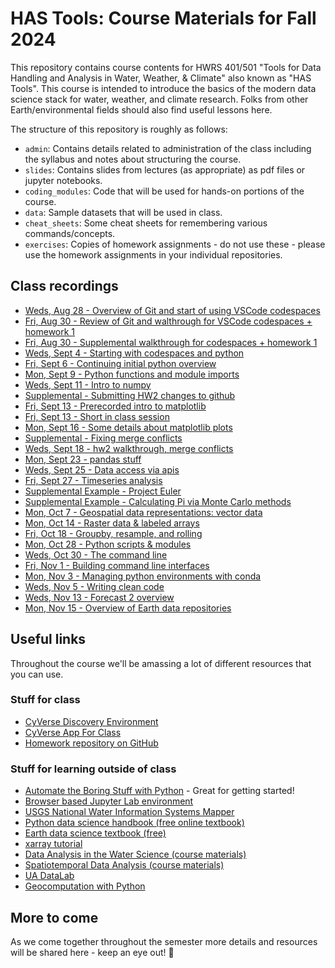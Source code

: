 # HAS Tools: Course Materials for Fall 2024


This repository contains course contents for HWRS 401/501 "Tools for Data Handling and Analysis in Water, Weather, & Climate" also known as "HAS Tools".  This course is intended to introduce the basics of the modern data science stack for water, weather, and climate research. Folks from other Earth/environmental fields should also find useful lessons here.

The structure of this repository is roughly as follows:

 - `admin`: Contains details related to administration of the class including the syllabus and notes about structuring the course.
 - `slides`: Contains slides from lectures (as appropriate) as pdf files or jupyter notebooks.
 - `coding_modules`: Code that will be used for hands-on portions of the course.
 - `data`: Sample datasets that will be used in class.
 - `cheat_sheets`: Some cheat sheets for remembering various commands/concepts.
 - `exercises`: Copies of homework assignments - do not use these - please use the homework assignments in your individual repositories.

## Class recordings
- [Weds, Aug 28 - Overview of Git and start of using VSCode codespaces](https://arizona.zoom.us/rec/play/rh7s9YwJ_nQBx9h8eeKPk8Sf5YbtD0PxZ-mdII0ViZIPH5GrSC-hLzz4KCJk0F0I_GU64UKkABV9QFAI.IK3o-fIPLu211Yat?canPlayFromShare=true&from=share_recording_detail&continueMode=true&componentName=rec-play&originRequestUrl=https%3A%2F%2Farizona.zoom.us%2Frec%2Fshare%2FN3-0Xnx69QM6o7ZoXBLybzzD1CGJqLoD5MdN7ZnzdQOMmGsbWoiT9m52NBQomOEF.ijDXhP0cFcLgfWVf)
- [Fri, Aug 30 - Review of Git and walthrough for VSCode codespaces + homework 1](https://arizona.zoom.us/rec/play/ilyDSlVHzPnUnhcs5-eX9AXUNoyt1Hi-r4Xw0AmONt_cwGUrMqRCSXzpJvek-JcBUqwZLRz7g0tSxFVW.WGd23F9GsomuaYA-?canPlayFromShare=true&from=my_recording&continueMode=true&componentName=rec-play&originRequestUrl=https%3A%2F%2Farizona.zoom.us%2Frec%2Fshare%2F_PplFSsqvwIV0LXYbHsmhGYDg-cdjZsOdlv2mdTQh4tYBULICjdyDgeKeskGB1a-.3p-IxjSMbniLRknk)
- [Fri, Aug 30 - Supplemental walkthrough for codespaces + homework 1](https://arizona.box.com/s/5vw1zkbcevo9zbd7ixyypzpastctaqgp)
- [Weds, Sept 4 - Starting with codespaces and python](https://arizona.zoom.us/rec/play/2Nfw-zTWgP9TUd1MJfsmDzOX7gYBYZaDBveLmAHB11yRhI8Ks_PzcgYnWix9_uXrn3it7xJIPTiJgBsi.VCFZOo7qcopL6wo8?autoplay=true&startTime=1725469514000)
- [Fri, Sept 6 - Continuing initial python overview](https://arizona.zoom.us/rec/play/-jJK5i-cuYqMVdKXU8lHTUOlUF9LuLdU7U9xQc30q_Ay8yZY8ES7MqVzqe54-FUvad5fXK90xq1FwT-s.Je2GRfIxopzo5n03?autoplay=true&startTime=1725642162000)
- [Mon, Sept 9 - Python functions and module imports](https://arizona.zoom.us/rec/play/dEyegWB-ICH_BjWraj0ujvM9hzqPKKr2He6lTM1a6cW6hMYcCE626WH7U2JwbZUsQ_5xi4EYMk8OeHCE.IGui6LmYX4gF7Y61?canPlayFromShare=true&from=share_recording_detail&continueMode=true&componentName=rec-play&originRequestUrl=https%3A%2F%2Farizona.zoom.us%2Frec%2Fshare%2FH0wsDed7VqY935RE3YYVZ-AuEub37fU4MzbGTSY6faJecBvV1ee8sdZ-vw_nh3GQ.mZHbV-MvVq6Yiaro)
- [Weds, Sept 11 - Intro to numpy](https://arizona.zoom.us/rec/share/SSjxhOaw72J48Qzw51yEci1kg9xlapUoz_KReFOFeKxMfoaYarJWtubaHeFwc8VX.tWi04Bl1JDTqwuUX?startTime=1726074191000)
- [Supplemental - Submitting HW2 changes to github](https://arizona.zoom.us/rec/share/ZgYi2_5p3toS5hHESsRfkOOvooZGsYIpX9Y2_Q7ukEdTTgF2yUok3nTqR_B8rMNx.pSUkBGsDKP_0keCo?startTime=1726083144000)
- [Fri, Sept 13 - Prerecorded intro to matplotlib](https://arizona.zoom.us/rec/share/AT87Wfw933PTLt1dk2CBVOrNG65r2a3UYIYojZgFHupgK7InR4p1uNC0ju9PbZ9o.GAxBFetFdsSwIg2m?startTime=1726242791000)
- [Fri, Sept 13 - Short in class session](https://arizona.zoom.us/rec/share/7QSVVzjvJbE4D8bopU4PTGz467zMlRi9ieweGLLPls4UPQHhN14XTgPEfOygkfLa.yChWnCM0lsG3u8Fu?startTime=1726246908000)
- [Mon, Sept 16 - Some details about matplotlib plots](https://arizona.zoom.us/rec/share/lGssTL5KPGVKUn1Z-ua2_lA2b8TTa63V7yG9phulsRjxnsOJWrMibgcwGKVKGbzj.aVYcG6gBqKFvvavZ)
- [Supplemental - Fixing merge conflicts](https://arizona.zoom.us/rec/share/kJDrcx9Hseb4slGSxIXGR6FMJLvAeOi2iCr_dZFGjqoV9I4ZUWbfp1sWKGZZiAFA.HqBFZenhuIfWwCsw)
- [Weds, Sept 18 - hw2 walkthrough, merge conflicts](https://arizona.zoom.us/rec/share/v_C8aNSNx6_kjz20BSlcJ7A_Wz086rlhvAi1VWmaCICjfEhBOstoMW9tGTiyJT8g.7YrwEqDIDfIThxaG)
- [Mon, Sept 23 - pandas stuff](https://arizona.zoom.us/rec/share/cJUCct1aiIgaW9p48S0Bg_p9C4rtmfYbdVrS8I0VBSZDVmsqX37XGwdpeNo_1w4Y.QSLm_kuxfsBQrlw1)
- [Weds, Sept 25 - Data access via apis](https://arizona.zoom.us/rec/play/n30nZZt1KWKUOgDLj1SECGQ7iNz6ijryY0HAFbrrPIV-2Lw0vAvPRtdR1Gx1qLpxt7xVL90YaA_Lggar.T8dtrI-TL442augP?autoplay=true&startTime=1727284290000)
- [Fri, Sept 27 - Timeseries analysis](https://arizona.zoom.us/rec/share/qIi9p37NM1WXrOI6njr5JaSsQchPcKZwldoHqN2HwJwuYbRmRhF1FpvtAreb0Ln4.oXKt9xeZxqcYdbKS)
- [Supplemental Example - Project Euler](https://arizona.zoom.us/rec/play/-FTqRTk1GMPLAID17cVD4R9eV6JJlLurVpYuJ5hgAP7NJ2A7so43nLMeo8bYa3w3P6y2xRtIshMsQm2z.rU3c_sfuUdD5Cxv7?canPlayFromShare=true&from=share_recording_detail&continueMode=true&componentName=rec-play&originRequestUrl=https%3A%2F%2Farizona.zoom.us%2Frec%2Fshare%2FBYxOFAke6qfjlOi3o0vv8A4kdXKIgod82-7b3tMroDZKxHBzPzEQDBA81W2uKswb.x1YBmf73ArS2lrKI)
- [Supplemental Example - Calculating Pi via Monte Carlo methods](https://arizona.box.com/s/73k40gl6pwz6vim887slrm5nmke2vlvh)
- [Mon, Oct 7 - Geospatial data representations: vector data](https://arizona.zoom.us/rec/share/fzN7cHiQU7FkGBcbiAkXw0BXuioYGxmCh0-HPluATO7nbm1uytkV4bxdFsnbJmGe.El8jbclQpOU8tdgp)
- [Mon, Oct 14 - Raster data & labeled arrays](https://arizona.zoom.us/rec/play/MdvXy5vaQ-4MPuAn8VNRwDzIwzXrLZsx62kp1kGBkzKxiG8GI2SJhPAyy3wpomrvS6pPogJbTOCzZy1n.4iTfdosXKJk8Xq2Y?canPlayFromShare=true&from=share_recording_detail&continueMode=true&componentName=rec-play&originRequestUrl=https%3A%2F%2Farizona.zoom.us%2Frec%2Fshare%2FfIEkIp79rYD5ic03Xr5ssmhBFIZefeAwOGmo1dHAUpczOlHDkceVrilQEF9TDKPF.IG_MEfjdVmAaI27E)
- [Fri, Oct 18 - Groupby, resample, and rolling](https://arizona.zoom.us/rec/play/jTdRvW0MMNSOSNh1BSMGilSQP0d5jAoCJXTZmvoRAvcICpX9AeKSDsUYFoBiSyOkNM2xeC1rKZhOiBs0.qRAtiSxDVcmx5heo?canPlayFromShare=true&from=share_recording_detail&continueMode=true&componentName=rec-play&originRequestUrl=https%3A%2F%2Farizona.zoom.us%2Frec%2Fshare%2FS392SqlRkbp7EGyVf3aGqsF30TQHXwYtzUNY8ncr__E8W77OSWog78MydLn_zVF_.eYDAuAECHrlvcDQ_)
- [Mon, Oct 28 - Python scripts & modules](https://arizona.zoom.us/rec/play/X0PbzeO7YWSzoWbg4_jyCq8eEC6m89VR5l1h-Af-wsDjpqPfaqKi3STRIuQHEEI8hxQFZSm_rXh6NAB5.CXW_7csSnfDgjaVD?canPlayFromShare=true&from=share_recording_detail&continueMode=true&componentName=rec-play&originRequestUrl=https%3A%2F%2Farizona.zoom.us%2Frec%2Fshare%2FbisuhyPFhY9YjIUMwjs6qpe1wheUJdhzPnrmXmvxqXUQnLYewLJzZUSy7KV5aNJ3.YrNf2msW_OFA1X2N)
- [Weds, Oct 30 - The command line](https://arizona.zoom.us/rec/play/X0PbzeO7YWSzoWbg4_jyCq8eEC6m89VR5l1h-Af-wsDjpqPfaqKi3STRIuQHEEI8hxQFZSm_rXh6NAB5.CXW_7csSnfDgjaVD?canPlayFromShare=true&from=share_recording_detail&continueMode=true&componentName=rec-play&originRequestUrl=https%3A%2F%2Farizona.zoom.us%2Frec%2Fshare%2FbisuhyPFhY9YjIUMwjs6qpe1wheUJdhzPnrmXmvxqXUQnLYewLJzZUSy7KV5aNJ3.YrNf2msW_OFA1X2N)
- [Fri, Nov 1 - Building command line interfaces](https://arizona.zoom.us/rec/share/078xV3rnc8KOdF91LxHc39YlzGSy3ufAYtl1FGpXG7FlD2t-99rESi22TYTDEvqQ.14jN_rIHBTXL5TE-)
- [Mon, Nov 3 - Managing python environments with conda](https://arizona.zoom.us/rec/share/YiYUO4WbW1sO81G1uIi1wNgHRMnBvQTI68M7RtNBCICrF1ZQ1KOoZYxm6N8sYd6Q.dBlqeHqswxTUUWbP)
- [Weds, Nov 5 - Writing clean code](https://arizona.zoom.us/rec/share/PX4QVSDymWRVpGHn3tQHu_Sdwb9pBSEJTfJQMg4xsVA_7rQE6LsVO5_NJX69DGKE.M6mcebzRsXiRNRHo)
- [Weds, Nov 13 - Forecast 2 overview](https://arizona.zoom.us/rec/share/160pSARWFRZwpzClfAytTw5H9z8JQmilt8aqyB3PfHui2irLoVxYbU0DgeKEbOW1.PmriWxP1U1YomoBJ)
- [Mon, Nov 15 - Overview of Earth data repositories](https://arizona.zoom.us/rec/share/uvn8ERJuIiKC3ccdrYwzHiDxe5OdI3v8FJR46Nx8BQCkhDKbI0h2ZhR-1249cwus.AyaliJEa0EhYgHYj)
 
## Useful links
Throughout the course we'll be amassing a lot of different resources that you can use. 

### Stuff for class
- [CyVerse Discovery Environment](https://de.cyverse.org/apps)
- [CyVerse App For Class](https://de.cyverse.org/apps/de/6b7c97e8-46e7-11ef-b5d9-008cfa5ae621/launch)
- [Homework repository on GitHub](https://github.com/HAS-Tools-Fall2022/homework)

### Stuff for learning outside of class
- [Automate the Boring Stuff with Python](https://automatetheboringstuff.com/) - Great for getting started!
- [Browser based Jupyter Lab environment](https://jupyter.org/try-jupyter/lab/)
- [USGS National Water Information Systems Mapper](https://maps.waterdata.usgs.gov/mapper/index.html)
- [Python data science handbook (free online textbook)](https://jakevdp.github.io/PythonDataScienceHandbook/)
- [Earth data science textbook (free)](https://www.earthdatascience.org/courses/intro-to-earth-data-science/)
- [xarray tutorial](https://mybinder.org/v2/gh/xarray-contrib/xarray-tutorial/HEAD?labpath=workshops/scipy2022/index.ipynb)
- [Data Analysis in the Water Science (course materials)](https://mountain-hydrology-research-group.github.io/data-analysis/intro.html)
- [Spatiotemporal Data Analysis (course materials)](https://github.com/kanchukaitis/spatiotemporal_data_analysis)
- [UA DataLab](https://datascience.arizona.edu/education/uarizona-data-lab)
- [Geocomputation with Python](https://py.geocompx.org/)

## More to come

As we come together throughout the semester more details and resources will be shared here - keep an eye out! 👀
